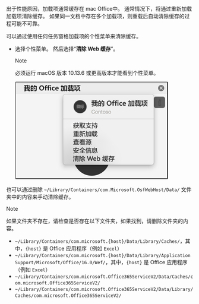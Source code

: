 出于性能原因，加载项通常缓存在 mac Office中。 通常情况下，将通过重新加载加载项清除缓存。 如果同一文档中存在多个加载项，则重载后自动清除缓存的过程可能不可靠。

可以通过使用任何任务窗格加载项的个性菜单来清除缓存。

- 选择个性菜单。 然后选择“**清除 Web 缓存**”。
    > [!NOTE]
    > 必须运行 macOS 版本 10.13.6 或更高版本才能看到个性菜单。

    ![个性菜单上“清除 Web 缓存”选项的屏幕截图](../images/mac-clear-cache-menu.png)

也可以通过删除 `~/Library/Containers/com.Microsoft.OsfWebHost/Data/` 文件夹中的内容来手动清除缓存。

> [!NOTE]
> 如果文件夹不存在，请检查是否存在以下文件夹，如果找到，请删除文件夹的内容。
>
> - `~/Library/Containers/com.microsoft.{host}/Data/Library/Caches/`，其中，`{host}` 是 Office 应用程序（例如 `Excel`）
> - `~/Library/Containers/com.microsoft.{host}/Data/Library/Application Support/Microsoft/Office/16.0/Wef/`，其中，`{host}` 是 Office 应用程序（例如 `Excel`）
> - `~/Library/Containers/com.microsoft.Office365ServiceV2/Data/Caches/com.microsoft.Office365ServiceV2/`
> - `~/Library/Containers/com.microsoft.Office365ServiceV2/Data/Library/Caches/com.microsoft.Office365ServiceV2/`
